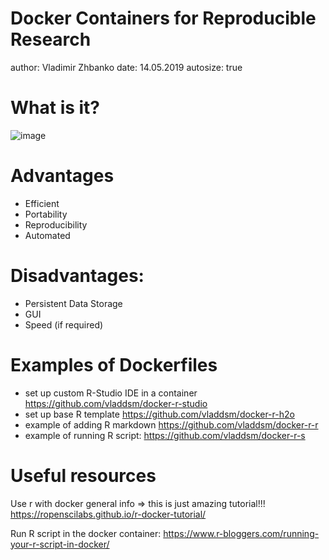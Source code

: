 Docker Containers for Reproducible Research
========================================================
author: Vladimir Zhbanko
date: 14.05.2019
autosize: true

What is it?
=============================

![image](https://oer.gitlab.io/oer-on-oer-infrastructure/figures/OS/containers.png)

Advantages
=============================

* Efficient
* Portability
* Reproducibility
* Automated

Disadvantages:
=============================
* Persistent Data Storage
* GUI
* Speed (if required)

Examples of Dockerfiles
=============================

* set up custom R-Studio IDE in a container https://github.com/vladdsm/docker-r-studio
* set up base R template https://github.com/vladdsm/docker-r-h2o
* example of adding R markdown https://github.com/vladdsm/docker-r-r
* example of running R script: https://github.com/vladdsm/docker-r-s

Useful resources
========================

Use r with docker general info ⇒ this is just amazing tutorial!!!
https://ropenscilabs.github.io/r-docker-tutorial/

Run R script in the docker container:
https://www.r-bloggers.com/running-your-r-script-in-docker/ 

